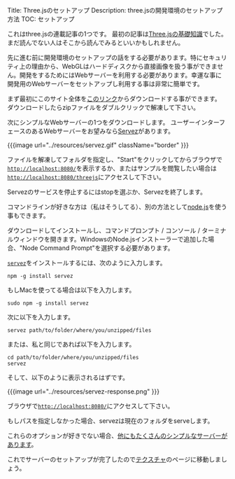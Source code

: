 Title: Three.jsのセットアップ
Description: three.jsの開発環境のセットアップ方法
TOC: セットアップ

これはthree.jsの連載記事の1つです。
最初の記事は[Three.jsの基礎知識](fundamentals.html)でした。
まだ読んでない人はそこから読んでみるといいかもしれません。

先に進む前に開発環境のセットアップの話をする必要があります。特にセキュリティ上の理由から、WebGLはハードディスクから直接画像を扱う事ができません。開発をするためにはWebサーバーを利用する必要があります。幸運な事に開発用のWebサーバーをセットアップし利用する事は非常に簡単です。

まず最初にこのサイト全体を[このリンク](https://github.com/gfxfundamentals/threejsfundamentals/archive/gh-pages.zip)からダウンロードする事ができます。
ダウンロードしたらzipファイルをダブルクリックで解凍して下さい。

次にシンプルなWebサーバーの1つをダウンロードします。
ユーザーインターフェースのあるWebサーバーをお望みなら[Servez](https://greggman.github.io/servez)があります。

{{{image url="../resources/servez.gif" className="border" }}}

ファイルを解凍してフォルダを指定し、"Start"をクリックしてからブラウザで[`http://localhost:8080/`](http://localhost:8080/)を表示するか、またはサンプルを閲覧したい場合は[`http://localhost:8080/threejs`](http://localhost:8080/threejs)にアクセスして下さい。

Servezのサービスを停止するにはstopを選ぶか、Servezを終了します。

コマンドラインが好きな方は（私はそうしてる）、別の方法として[node.js](https://nodejs.org)を使う事もできます。

ダウンロードしてインストールし、コマンドプロンプト / コンソール / ターミナルウィンドウを開きます。WindowsのNode.jsインストーラーで追加した場合、"Node Command Prompt"を選択する必要があります。

[`servez`](https://github.com/greggman/servez-cli)をインストールするには、次のように入力します。

    npm -g install servez

もしMacを使ってる場合は以下を入力します。

    sudo npm -g install servez

次に以下を入力します。

    servez path/to/folder/where/you/unzipped/files

または、私と同じであれば以下を入力します。

    cd path/to/folder/where/you/unzipped/files
    servez

そして、以下のように表示されるはずです。

{{{image url="../resources/servez-response.png" }}}

ブラウザで[`http://localhost:8080/`](http://localhost:8080/)にアクセスして下さい。

もしパスを指定しなかった場合、servezは現在のフォルダをserveします。

これらのオプションが好きでない場合、[他にもたくさんのシンプルなサーバーがあります](https://stackoverflow.com/questions/12905426/what-is-a-faster-alternative-to-pythons-servez-or-simplehttpserver)。

これでサーバーのセットアップが完了したので[テクスチャ](textures.html)のページに移動しましょう。
